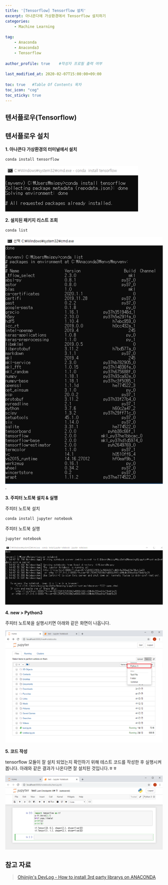 ```yaml
---
title: '[Tensorflow] Tensorflow 설치' 
excerpt: 아나콘다에 가상환경에서 Tensorflow 설치하기 
categories:
    - Machine Learning

tag:
    - Anaconda
    - Anaconda3
    - Tensorflow

author_profile: true    #작성자 프로필 출력 여부

last_modified_at: 2020-02-07T15:00:00+09:00

toc: true   #Table Of Contents 목차 
toc_icon: "cog"
toc_sticky: true
---
```


## 텐서플로우(Tensorflow)

## 텐서플로우 설치

__1. 아나콘다 가상환경의 터미널에서 설치__

```
conda install tensorflow
```

![2.6-17](/assets/img/anaconda/2.6-17.png)


__2. 설치된 패키지 리스트 조회__

```
conda list
```

![2.6-13](/assets/img/anaconda/2.6-13.png)
.

__3. 주피터 노트북 설치 & 실행__

주피터 노트북 설치 

```
conda install jupyter notebook
```

주피터 노트북 실행

```
jupyter notebook
```

![2.6-14](/assets/img/anaconda/2.6-14.png)


__4. new > Python3__

주피터 노트북을 실행시키면 아래와 같은 화면이 나옵니다.

![2.6-15](/assets/img/anaconda/2.6-15.png)

__5. 코드 작성__

tensorflow 모듈이 잘 설치 되었는지 확인하기 위해 테스트 코드를 작성한 후 실행시켜 봅니다.
아래와 같은 결과가 나온다면 잘 설치된 것입니다.ㅎㅎ 

![2.6-16](/assets/img/anaconda/2.6-16.png)



## 참고 자료
> [Ohjinjin's DevLog - How to install 3rd party librarys on ANACONDA](https://ohjinjin.github.io/anaconda/anaconda-navigator/)